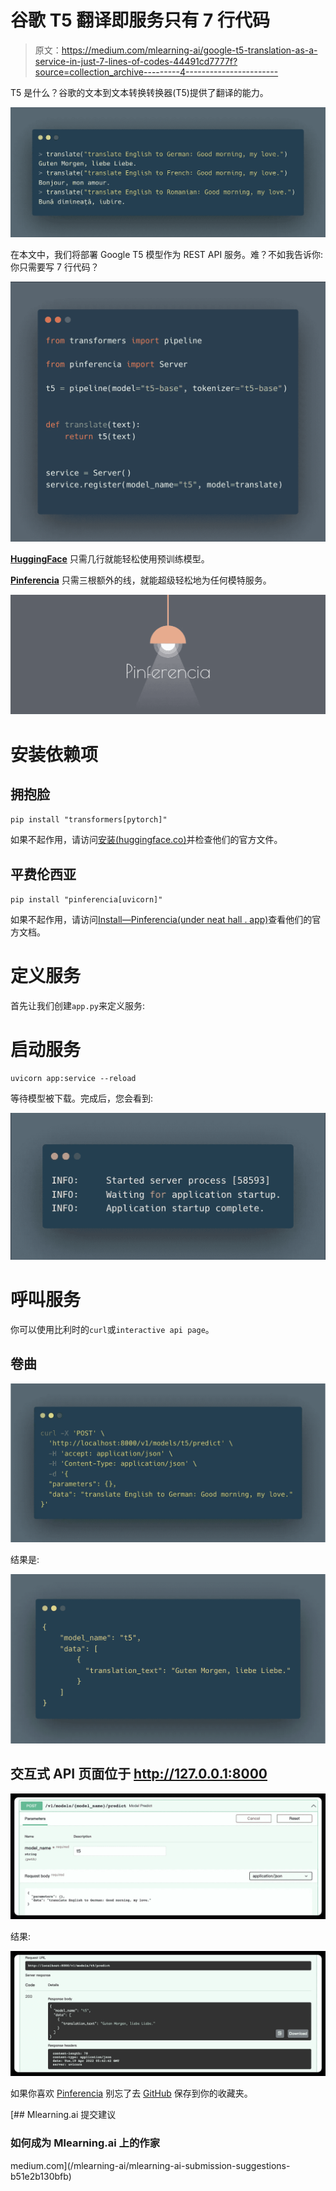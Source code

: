 # 谷歌 T5 翻译即服务只有 7 行代码

> 原文：<https://medium.com/mlearning-ai/google-t5-translation-as-a-service-in-just-7-lines-of-codes-44491cd7777f?source=collection_archive---------4----------------------->

T5 是什么？谷歌的文本到文本转换转换器(T5)提供了翻译的能力。

![](img/67fc02a433393dd80d6bcba5412216b5.png)

在本文中，我们将部署 Google T5 模型作为 REST API 服务。难？不如我告诉你:你只需要写 7 行代码？

![](img/fca8ce82645019bf2b909515636bc376.png)

[**HuggingFace**](https://huggingface.co/) 只需几行就能轻松使用预训练模型。

[**Pinferencia**](https://github.com/underneathall/pinferencia) 只需三根额外的线，就能超级轻松地为任何模特服务。

![](img/655e5cd77913fff11869f5b22a16ff68.png)

# 安装依赖项

## 拥抱脸

`pip install "transformers[pytorch]"`

如果不起作用，请访问[安装(huggingface.co)](https://huggingface.co/docs/transformers/installation)并检查他们的官方文件。

## 平费伦西亚

`pip install "pinferencia[uvicorn]"`

如果不起作用，请访问[Install—Pinferencia(under neat hall . app)](https://pinferencia.underneathall.app/install/)查看他们的官方文档。

# 定义服务

首先让我们创建`app.py`来定义服务:

# 启动服务

```
uvicorn app:service --reload
```

等待模型被下载。完成后，您会看到:

![](img/87cda0372a53e876dbfeeb2cd0e0ace0.png)

# 呼叫服务

你可以使用比利时的`curl`或`interactive api page`。

## 卷曲

![](img/00df964790a1cf6af67503a5bb84705d.png)

结果是:

![](img/2aa05795502edc121e4180277054aa13.png)

## 交互式 API 页面位于 http://127.0.0.1:8000

![](img/b0bd9c53f7c869c9bd3023333058d6e4.png)

结果:

![](img/2019651ca749fe09e54a3d912efd168d.png)

如果你喜欢 [Pinferencia](https://github.com/underneathall/pinferencia) 别忘了去 [GitHub](https://github.com/underneathall/pinferencia) 保存到你的收藏夹。

[](/mlearning-ai/mlearning-ai-submission-suggestions-b51e2b130bfb) [## Mlearning.ai 提交建议

### 如何成为 Mlearning.ai 上的作家

medium.com](/mlearning-ai/mlearning-ai-submission-suggestions-b51e2b130bfb)